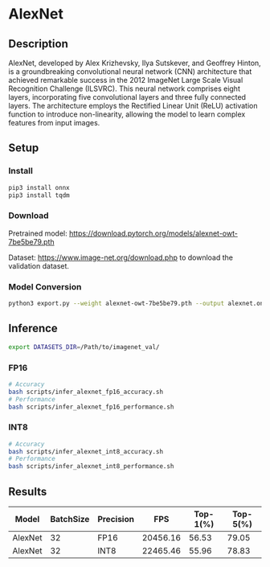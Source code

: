 # AlexNet

## Description

AlexNet, developed by Alex Krizhevsky, Ilya Sutskever, and Geoffrey Hinton, is a groundbreaking convolutional neural network (CNN) architecture that achieved remarkable success in the 2012 ImageNet Large Scale Visual Recognition Challenge (ILSVRC). This neural network comprises eight layers, incorporating five convolutional layers and three fully connected layers. The architecture employs the Rectified Linear Unit (ReLU) activation function to introduce non-linearity, allowing the model to learn complex features from input images.

## Setup

### Install

```bash
pip3 install onnx
pip3 install tqdm
```

### Download

Pretrained model: <https://download.pytorch.org/models/alexnet-owt-7be5be79.pth>

Dataset: <https://www.image-net.org/download.php> to download the validation dataset.

### Model Conversion

```bash
python3 export.py --weight alexnet-owt-7be5be79.pth --output alexnet.onnx
```

## Inference

```bash
export DATASETS_DIR=/Path/to/imagenet_val/
```

### FP16

```bash
# Accuracy
bash scripts/infer_alexnet_fp16_accuracy.sh
# Performance
bash scripts/infer_alexnet_fp16_performance.sh
```

### INT8

```bash
# Accuracy
bash scripts/infer_alexnet_int8_accuracy.sh
# Performance
bash scripts/infer_alexnet_int8_performance.sh
```

## Results

Model   |BatchSize  |Precision |FPS       |Top-1(%) |Top-5(%)
--------|-----------|----------|----------|---------|--------
AlexNet |    32     |   FP16   | 20456.16 |  56.53  | 79.05
AlexNet |    32     |   INT8   | 22465.46 |  55.96  | 78.83
